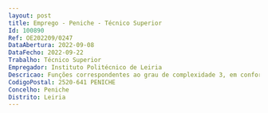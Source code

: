 ```yaml
--- 
layout: post
title: Emprego - Peniche - Técnico Superior
Id: 100890
Ref: OE202209/0247
DataAbertura: 2022-09-08
DataFecho: 2022-09-22
Trabalho: Técnico Superior
Empregador: Instituto Politécnico de Leiria
Descricao: Funções correspondentes ao grau de complexidade 3, em conformidade com o previsto no anexo referido no n.º 2 do artigo 88.º da LTFP, desempenhando, entre outras, as seguintes tarefas Conceber e planear serviços e sistemas de informação  coordenar e supervisionar os recursos humanos e materiais necessários às atividades a desenvolver e proceder à avaliação dos resultados  estabelecer e aplicar critérios de organização e funcionamento dos serviços  selecionar, catalogar, classificar e indexar documentos  definir procedimentos de recuperação e exploração de informação a partir de fundos documentais próprios e através de intercâmbio entre bibliotecas e ou serviços de informação  criar e gerir serviços de referência destinados aos utilizadores  apoiar e orientar os utilizadores dos serviços  promover ações de formação do utilizador e produzir conteúdos de apoio  promover e apoiar a dinamização de atividades culturais  dar suporte a iniciativas e serviços nas áreas relacionadas com a Ciência Aberta e Gestão de Ciência.
CodigoPostal: 2520-641 PENICHE
Concelho: Peniche
Distrito: Leiria
--- 
```

